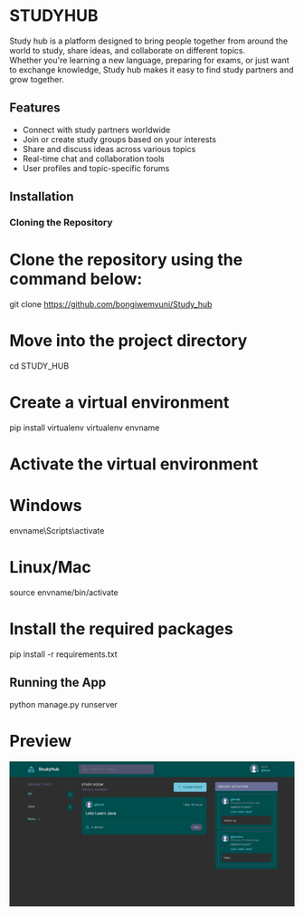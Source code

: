 # STUDYHUB

Study hub is a platform designed to bring people together from around the world to study, share ideas, and collaborate on different topics.  
Whether you're learning a new language, preparing for exams, or just want to exchange knowledge, Study hub makes it easy to find study partners and grow together.

## Features
- Connect with study partners worldwide
- Join or create study groups based on your interests
- Share and discuss ideas across various topics
- Real-time chat and collaboration tools
- User profiles and topic-specific forums

## Installation

### Cloning the Repository

# Clone the repository using the command below:
git clone https://github.com/bongiwemvuni/Study_hub

# Move into the project directory
cd STUDY_HUB

# Create a virtual environment
pip install virtualenv
virtualenv envname

# Activate the virtual environment
# Windows
envname\Scripts\activate
# Linux/Mac
source envname/bin/activate

# Install the required packages
pip install -r requirements.txt

## Running the App
python manage.py runserver


# Preview 
![StudyHub Screenshot](static/images/studyhub_homepage.png)
 




 




